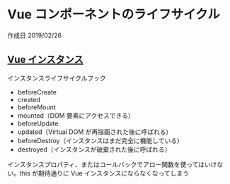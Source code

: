 # Vue コンポーネントのライフサイクル

作成日 2019/02/26

## [Vue インスタンス](https://jp.vuejs.org/v2/guide/instance.html)

インスタンスライフサイクルフック

- beforeCreate
- created
- beforeMount
- mounted（DOM 要素にアクセスできる）
- beforeUpdate
- updated（Virtual DOM が再描画された後に呼ばれる）
- beforeDestroy（インスタンスはまだ完全に機能している）
- destroyed（インスタンスが破棄された後に呼ばれる）

インスタンスプロパティ、またはコールバックでアロー関数を使ってはいけない。this が期待通りに Vue インスタンスにならなくなってしまう
